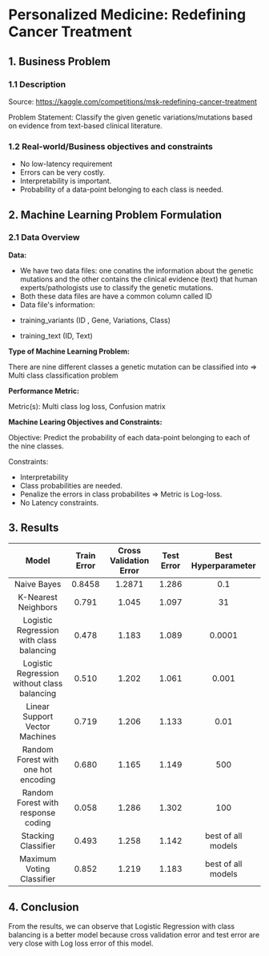 # **Personalized Medicine: Redefining Cancer Treatment**

## **1. Business Problem**

### **1.1 Description**

Source: https://kaggle.com/competitions/msk-redefining-cancer-treatment

Problem Statement:
Classify the given genetic variations/mutations based on evidence from text-based clinical literature.

### **1.2 Real-world/Business objectives and constraints**

*   No low-latency requirement
*   Errors can be very costly.
*   Interpretability is important.
*   Probability of a data-point belonging to each class is needed.

## **2. Machine Learning Problem Formulation**

### **2.1 Data Overview**

**Data:**
*   We have two data files: one conatins the information about the genetic mutations and the other contains the clinical evidence (text) that human experts/pathologists use to classify the genetic mutations.
*   Both these data files are have a common column called ID
*   Data file's information:

  - training_variants (ID , Gene, Variations, Class)

  - training_text (ID, Text)

**Type of Machine Learning Problem:**

There are nine different classes a genetic mutation can be classified into => Multi class classification problem

**Performance Metric:**

Metric(s): Multi class log loss, Confusion matrix 

**Machine Learing Objectives and Constraints:**

Objective: Predict the probability of each data-point belonging to each of the nine classes.

Constraints:

* Interpretability 
* Class probabilities are needed. 
* Penalize the errors in class probabilites => Metric is Log-loss. 
* No Latency constraints.

## **3. Results**

| Model | Train Error | Cross Validation Error | Test Error | Best Hyperparameter |
| :---: | :---: | :---: |:---: |:---: |
| Naive Bayes | 0.8458 | 1.2871 | 1.286 | 0.1 
| K-Nearest Neighbors | 0.791 | 1.045 | 1.097 | 31 |
| Logistic Regression with class balancing | 0.478 | 1.183 | 1.089 | 0.0001 |  
| Logistic Regression without class balancing | 0.510 | 1.202 | 1.061 | 0.001 |
| Linear Support Vector Machines | 0.719 | 1.206 | 1.133 | 0.01 |
| Random Forest with one hot encoding | 0.680 | 1.165 | 1.149 | 500 |
| Random Forest with response coding  | 0.058 | 1.286 | 1.302 | 100 |
| Stacking Classifier | 0.493 | 1.258 | 1.142 | best of all models |
| Maximum Voting Classifier | 0.852 | 1.219 | 1.183 | best of all models |

## **4. Conclusion**

From the results, we can observe that Logistic Regression with class balancing is a better model because cross validation error and test error are very close with Log loss error of this model.
